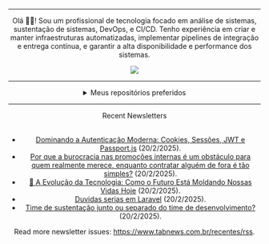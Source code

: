 <div align="center">
<hr>
<p>Olá 👋🏾! Sou um profissional de tecnologia focado em análise de sistemas, sustentação de sistemas, DevOps, e CI/CD. Tenho experiência em criar e manter infraestruturas automatizadas, implementar pipelines de integração e entrega contínua, e garantir a alta disponibilidade e performance dos sistemas.</p>
  <img src="https://media.giphy.com/media/yAGIvCiwPJn5C/giphy.gif">
<hr>
  <details>
  <summary>Meus repositórios preferidos</summary>
  <br />
  Alguns dos meus melhores repositórios:
  <br />
<br />
  <ul><li><a href=https://github.com/KubeNerd/aluratube target="_blank" rel="noopener noreferrer">KubeNerd/aluratube</a> (<b>0</b> ✨ and <b>0</b> 🍴): Aluratube - Desenvolvido durante a imersão React da Alura no final de 2022</li><li><a href=https://github.com/KubeNerd/nlw-ia target="_blank" rel="noopener noreferrer">KubeNerd/nlw-ia</a> (<b>0</b> ✨ and <b>0</b> 🍴): Projeto desenvolvido durante a NLW IA - Usando a API da OPENAI</li><li><a href=https://github.com/KubeNerd/nlw-journey-ia target="_blank" rel="noopener noreferrer">KubeNerd/nlw-journey-ia</a> (<b>0</b> ✨ and <b>0</b> 🍴): NLW IA - Agent de viagens usando python + langchain + GPT</li>
<li>More coming soon :).</li>
</ul>
  </details>
  <hr/>
    <summary>Recent Newsletters</summary>
  <br />
  <ul>
    <li><a href=https://www.tabnews.com.br/stayfrosty1995/dominando-a-autenticacao-moderna-cookies-sessoes-jwt-e-passport-js target="_blank" rel="noopener noreferrer">Dominando a Autenticação Moderna: Cookies, Sessões, JWT e Passport.js</a> (20/2/2025).</li><li><a href=https://www.tabnews.com.br/OmegaBeta/por-que-a-burocracia-nas-promocoes-internas-e-um-obstaculo-para-quem-realmente-merece-enquanto-contratar-alguem-de-fora-e-tao-simples target="_blank" rel="noopener noreferrer">Por que a burocracia nas promoções internas é um obstáculo para quem realmente merece, enquanto contratar alguém de fora é tão simples?</a> (20/2/2025).</li><li><a href=https://www.tabnews.com.br/stayfrosty1995/a-evolucao-da-tecnologia-como-o-futuro-esta-moldando-nossas-vidas-hoje target="_blank" rel="noopener noreferrer">🚀 A Evolução da Tecnologia: Como o Futuro Está Moldando Nossas Vidas Hoje</a> (20/2/2025).</li><li><a href=https://www.tabnews.com.br/mrcarpivara/duvidas-serias-em-laravel target="_blank" rel="noopener noreferrer">Duvidas serias em Laravel</a> (20/2/2025).</li><li><a href=https://www.tabnews.com.br/clebsf/time-de-sustentacao-junto-ou-separado-do-time-de-desenvolvimento target="_blank" rel="noopener noreferrer">Time de sustentação junto ou separado do time de desenvolvimento?</a> (20/2/2025).</li>
  </ul>
<p>Read more newsletter issues: <a href="https://www.tabnews.com.br/recentes/rss">https://www.tabnews.com.br/recentes/rss</a>.</p>
  </details>
